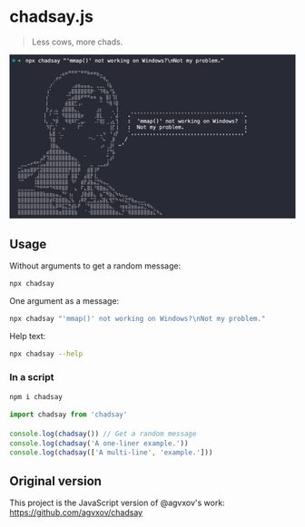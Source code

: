# chadsay.js

> Less cows, more chads.

![Example of chadsay](docs/example.png)

## Usage
Without arguments to get a random message:
```sh
npx chadsay
```

One argument as a message:
```sh
npx chadsay "'mmap()' not working on Windows?\nNot my problem."
```

Help text:
```sh
npx chadsay --help
```

### In a script
```sh
npm i chadsay
```

```javascript
import chadsay from 'chadsay'

console.log(chadsay()) // Get a random message
console.log(chadsay('A one-liner example.'))
console.log(chadsay(['A multi-line', 'example.']))
```

## Original version
This project is the JavaScript version of @agvxov's work:<br />
https://github.com/agvxov/chadsay